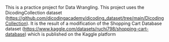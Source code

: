 This is a practice project for Data Wrangling. This project uses the DicodingCollection dataset (https://github.com/dicodingacademy/dicoding_dataset/tree/main/DicodingCollection).
It is the result of a modification of the Shopping Cart Database dataset (https://www.kaggle.com/datasets/ruchi798/shopping-cart-database) which is published on the Kaggle platform
